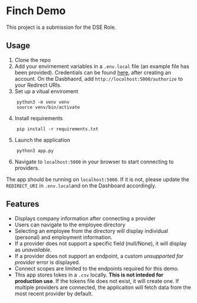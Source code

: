 # Finch Demo

This project is a submission for the DSE Role.


## Usage
1. Clone the repo
2. Add your envirnement variables in a `.env.local` file (an example file has been provided). Credentials can be found [here](https://dashboard.tryfinch.com/), after creating an account. On the Dasbhaord, add `http://localhost:5000/authorize` to your Redirect URIs.
3. Set up a vitual enviroment
```
    python3 -m venv venv
    source venv/bin/activate
```
4. Install requirements
```
    pip install -r requirements.txt
```
5. Launch the application
```
    python3 app.py
```
6. Navigate to `localhost:5000` in your browser to start connecting to providers.

The app should be running on `localhost:5000`. If it is not, please update the `REDIRECT_URI` in `.env.local`and on the Dashboard accordingly.


## Features
- Displays company information after connecting a provider
- Users can navigate to the employee directory
- Selecting an employee from the directory will display individual (personal) and employment information.
- If a provider does not support a specific field (null/None), it will display as *unavailable*.
- If a provider does not support an endpoint, a custom *unsupported for provider* error is displayed.
- Connect scopes are limited to the endpoints required for this demo.
- This app stores tokes in a `.csv` locally. **This is not inteded for production use**. If the tokens file does not exist, it will create one. If multiple providers are connected, the applicaiton will fetch data from the most recent provider by default. 